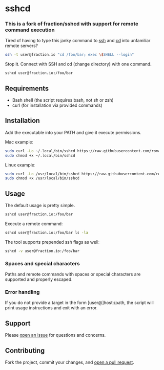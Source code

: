 # sshcd

### This is a fork of fraction/sshcd with support for remote command execution

Tired of having to type this janky command to [ssh](http://manpages.ubuntu.com/manpages/saucy/en/man1/ssh.1.html) and [cd](http://manpages.ubuntu.com/manpages/saucy/en/man1/cd.1posix.html) into unfamiliar remote servers?

```sh
ssh -t user@fraction.io "cd /foo/bar; exec \$SHELL --login"
```

Stop it. Connect with SSH and cd (change directory) with one command.

```sh
sshcd user@fraction.io:/foo/bar
```

## Requirements

- Bash shell (the script requires bash, not sh or zsh)
- curl (for installation via provided commands)

## Installation

Add the executable into your PATH and give it execute permissions.

Mac example:

```sh
sudo curl -Lo ~/.local/bin/sshcd https://raw.githubusercontent.com/romanesko/sshcd/refs/heads/master/sshcd
sudo chmod +x ~/.local/bin/sshcd
```

Linux example:

```sh
sudo curl -Lo /usr/local/bin/sshcd https://raw.githubusercontent.com/romanesko/sshcd/refs/heads/master/sshcd
sudo chmod +x /usr/local/bin/sshcd
```

## Usage

The default usage is pretty simple.

```sh
sshcd user@fraction.io:/foo/bar
```

Execute a remote command:

```sh
sshcd user@fraction.io:/foo/bar ls -la
```

The tool supports prepended ssh flags as well:

```sh
sshcd -v user@fraction.io:/foo/bar
```

### Spaces and special characters

Paths and remote commands with spaces or special characters are supported and properly escaped.

### Error handling

If you do not provide a target in the form [user@]host:/path, the script will print usage instructions and exit with an error.

## Support

Please [open an issue](https://github.com/romanesko/sshcd/issues/new) for questions and concerns.

## Contributing

Fork the project, commit your changes, and [open a pull request](https://github.com/romanesko/sshcd/compare/).
